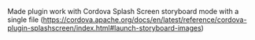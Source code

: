 Made plugin work with Cordova Splash Screen storyboard mode with a single file (https://cordova.apache.org/docs/en/latest/reference/cordova-plugin-splashscreen/index.html#launch-storyboard-images)
